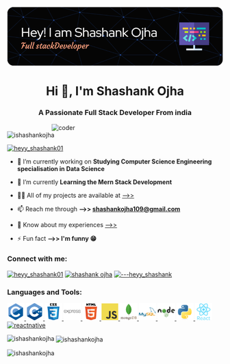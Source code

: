 ![logo](https://github.com/IShashankojha/IShashankojha/blob/main/github-header-image%20(1).png)
<h1 align="center">Hi 👋, I'm Shashank Ojha</h1>
<h3 align="center">A Passionate Full Stack Developer From india</h3>
<img align="right" alt="coder" width="400" src="https://i.pinimg.com/originals/54/e3/7d/54e37d8074ebcde1d96c77d7b2a7f310.gif">

<p align="left"> <img src="https://komarev.com/ghpvc/?username=ishashankojha&label=Profile%20views&color=0e75b6&style=flat" alt="ishashankojha" /> </p>

<p align="left"> <a href="https://twitter.com/heyy_shashank01" target="blank"><img src="https://img.shields.io/twitter/follow/heyy_shashank01?logo=twitter&style=for-the-badge" alt="heyy_shashank01" /></a> </p>

- 🔭 I’m currently working on **Studying Computer Science Engineering specialisation in Data Science**

- 🌱 I’m currently **Learning the Mern Stack Development**

- 👨‍💻 All of my projects are available at [-->>](-->>)

- 📫 Reach me through **-->> shashankojha109@gmail.com**

- 📄 Know about my experiences [-->>](-->>)

- ⚡ Fun fact **-->> I'm funny 😁**

<h3 align="left">Connect with me:</h3>
<p align="left">
<a href="https://twitter.com/heyy_shashank01" target="blank"><img align="center" src="https://raw.githubusercontent.com/rahuldkjain/github-profile-readme-generator/master/src/images/icons/Social/twitter.svg" alt="heyy_shashank01" height="30" width="40" /></a>
<a href="https://linkedin.com/in/shashank ojha" target="blank"><img align="center" src="https://raw.githubusercontent.com/rahuldkjain/github-profile-readme-generator/master/src/images/icons/Social/linked-in-alt.svg" alt="shashank ojha" height="30" width="40" /></a>
<a href="https://instagram.com/---heyy_shashank" target="blank"><img align="center" src="https://raw.githubusercontent.com/rahuldkjain/github-profile-readme-generator/master/src/images/icons/Social/instagram.svg" alt="---heyy_shashank" height="30" width="40" /></a>
</p>

<h3 align="left">Languages and Tools:</h3>
<p align="left"> <a href="https://www.cprogramming.com/" target="_blank" rel="noreferrer"> <img src="https://raw.githubusercontent.com/devicons/devicon/master/icons/c/c-original.svg" alt="c" width="40" height="40"/> </a> <a href="https://www.w3schools.com/cpp/" target="_blank" rel="noreferrer"> <img src="https://raw.githubusercontent.com/devicons/devicon/master/icons/cplusplus/cplusplus-original.svg" alt="cplusplus" width="40" height="40"/> </a> <a href="https://www.w3schools.com/css/" target="_blank" rel="noreferrer"> <img src="https://raw.githubusercontent.com/devicons/devicon/master/icons/css3/css3-original-wordmark.svg" alt="css3" width="40" height="40"/> </a> <a href="https://expressjs.com" target="_blank" rel="noreferrer"> <img src="https://raw.githubusercontent.com/devicons/devicon/master/icons/express/express-original-wordmark.svg" alt="express" width="40" height="40"/> </a> <a href="https://www.w3.org/html/" target="_blank" rel="noreferrer"> <img src="https://raw.githubusercontent.com/devicons/devicon/master/icons/html5/html5-original-wordmark.svg" alt="html5" width="40" height="40"/> </a> <a href="https://developer.mozilla.org/en-US/docs/Web/JavaScript" target="_blank" rel="noreferrer"> <img src="https://raw.githubusercontent.com/devicons/devicon/master/icons/javascript/javascript-original.svg" alt="javascript" width="40" height="40"/> </a> <a href="https://www.mongodb.com/" target="_blank" rel="noreferrer"> <img src="https://raw.githubusercontent.com/devicons/devicon/master/icons/mongodb/mongodb-original-wordmark.svg" alt="mongodb" width="40" height="40"/> </a> <a href="https://www.mysql.com/" target="_blank" rel="noreferrer"> <img src="https://raw.githubusercontent.com/devicons/devicon/master/icons/mysql/mysql-original-wordmark.svg" alt="mysql" width="40" height="40"/> </a> <a href="https://nodejs.org" target="_blank" rel="noreferrer"> <img src="https://raw.githubusercontent.com/devicons/devicon/master/icons/nodejs/nodejs-original-wordmark.svg" alt="nodejs" width="40" height="40"/> </a> <a href="https://www.python.org" target="_blank" rel="noreferrer"> <img src="https://raw.githubusercontent.com/devicons/devicon/master/icons/python/python-original.svg" alt="python" width="40" height="40"/> </a> <a href="https://reactjs.org/" target="_blank" rel="noreferrer"> <img src="https://raw.githubusercontent.com/devicons/devicon/master/icons/react/react-original-wordmark.svg" alt="react" width="40" height="40"/> </a> <a href="https://reactnative.dev/" target="_blank" rel="noreferrer"> <img src="https://reactnative.dev/img/header_logo.svg" alt="reactnative" width="40" height="40"/> </a> </p>

<p><img align="left" src="https://github-readme-stats.vercel.app/api/top-langs?username=ishashankojha&show_icons=true&locale=en&layout=compact" alt="ishashankojha" /></p>

<p>&nbsp;<img align="center" src="https://github-readme-stats.vercel.app/api?username=ishashankojha&show_icons=true&locale=en" alt="ishashankojha" /></p>

<p><img align="center" src="https://github-readme-streak-stats.herokuapp.com/?user=ishashankojha&" alt="ishashankojha" /></p>
